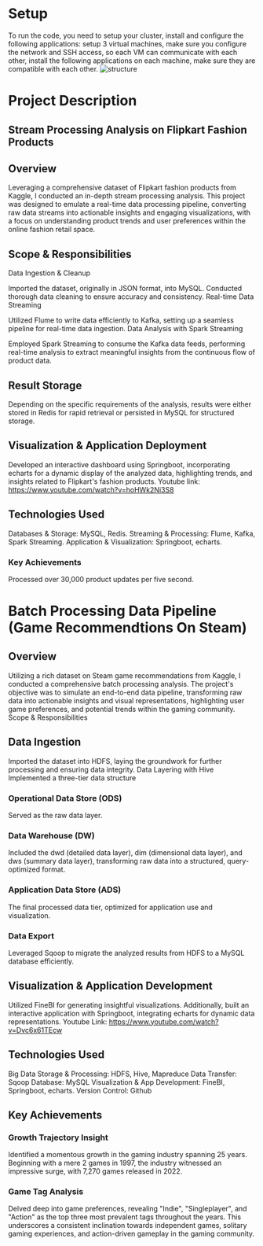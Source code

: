 # Setup
To run the code, you need to setup your cluster, install and configure the following applications:
setup 3 virtual machines, make sure you configure the network and SSH access, so each VM can communicate with each other, install the following applications on each machine, make sure they are compatible with each other. 
   ![structure](https://github.com/Marcilele/portfolio/assets/68567431/1eb5258d-a7eb-4cca-8eee-7fba462479bf)


# Project Description
## Stream Processing Analysis on Flipkart Fashion Products
## Overview
Leveraging a comprehensive dataset of Flipkart fashion products from Kaggle, I conducted an in-depth stream processing analysis.
This project was designed to emulate a real-time data processing pipeline, converting raw data streams into actionable insights and engaging visualizations, with a focus on understanding product trends and user preferences within the online fashion retail space.

## Scope & Responsibilities
Data Ingestion & Cleanup

Imported the dataset, originally in JSON format, into MySQL. Conducted thorough data cleaning to ensure accuracy and consistency.
Real-time Data Streaming

Utilized Flume to write data efficiently to Kafka, setting up a seamless pipeline for real-time data ingestion.
Data Analysis with Spark Streaming

Employed Spark Streaming to consume the Kafka data feeds, performing real-time analysis to extract meaningful insights from the continuous flow of product data.

## Result Storage

Depending on the specific requirements of the analysis, results were either stored in Redis for rapid retrieval or persisted in MySQL for structured storage.

## Visualization & Application Deployment

Developed an interactive dashboard using Springboot, incorporating echarts for a dynamic display of the analyzed data, highlighting trends, and insights related to Flipkart's fashion products. Youtube link: https://www.youtube.com/watch?v=hoHWk2Ni3S8

## Technologies Used

Databases & Storage: MySQL, Redis.
Streaming & Processing: Flume, Kafka, Spark Streaming.
Application & Visualization: Springboot, echarts.

### Key Achievements
Processed over 30,000 product updates per five second.

# Batch Processing Data Pipeline (Game Recommendtions On Steam)

## Overview

Utilizing a rich dataset on Steam game recommendations from Kaggle, I conducted a comprehensive batch processing analysis. The project's objective was to simulate an end-to-end data pipeline, transforming raw data into actionable insights and visual representations, highlighting user game preferences, and potential trends within the gaming community.
Scope & Responsibilities

## Data Ingestion

Imported the dataset into HDFS, laying the groundwork for further processing and ensuring data integrity.
Data Layering with Hive
Implemented a three-tier data structure

### Operational Data Store (ODS)
Served as the raw data layer.

### Data Warehouse (DW)
Included the dwd (detailed data layer), dim (dimensional data layer), and dws (summary data layer), transforming raw data into a structured, query-optimized format.
### Application Data Store (ADS)
The final processed data tier, optimized for application use and visualization.

### Data Export
Leveraged Sqoop to migrate the analyzed results from HDFS to a MySQL database efficiently.

## Visualization & Application Development

Utilized FineBI for generating insightful visualizations. Additionally, built an interactive application with Springboot, integrating echarts for dynamic data representations. Youtube Link: https://www.youtube.com/watch?v=Dvc6x61TEcw

## Technologies Used

Big Data Storage & Processing:
HDFS, Hive, Mapreduce
Data Transfer:
Sqoop
Database:
MySQL
Visualization & App Development:
FineBI, Springboot, echarts.
Version Control:
Github

## Key Achievements
### Growth Trajectory Insight

Identified a momentous growth in the gaming industry spanning 25 years. Beginning with a mere 2 games in 1997, the industry witnessed an impressive surge, with 7,270 games released in 2022.

### Game Tag Analysis

Delved deep into game preferences, revealing "Indie", "Singleplayer", and "Action" as the top three most prevalent tags throughout the years. This underscores a consistent inclination towards independent games, solitary gaming experiences, and action-driven gameplay in the gaming community.
